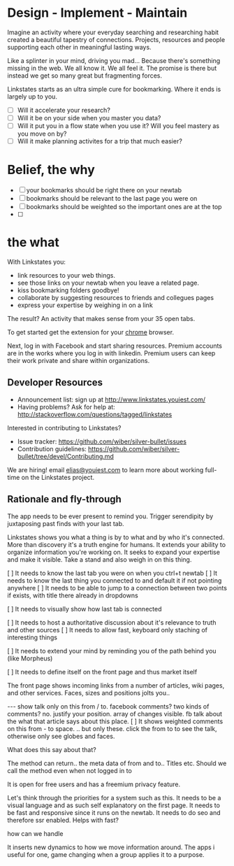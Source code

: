 # Design - Implement - Maintain

Imagine an activity where your everyday searching and researching habit created a beautiful tapestry of connections. Projects, resources and people supporting each other in meaningful lasting ways.

Like a splinter in your mind, driving you mad... Because there's something missing in the web. We all know it. We all feel it. The promise is there but instead we get so many great but fragmenting forces.


Linkstates starts as an ultra simple cure for bookmarking. Where it ends is largely up to you.

- [ ] Will it accelerate your research?
- [ ] Will it be on your side when you master you data?
- [ ] Will it put you in a flow state when you use it? Will you feel mastery as you move on by?
- [ ] Will it make planning activites for a trip that much easier?

# Belief, the why

- [ ] your bookmarks should be right there on your newtab
- [ ] bookmarks should be relevant to the last page you were on
- [ ] bookmarks should be weighted so the important ones are at the top
- [ ]

# the what
With Linkstates you:

* link resources to your web things.
* see those links on your newtab when you leave a related page.
* kiss bookmarking folders goodbye!
* collaborate by suggesting resources to friends and collegues pages
* express your expertise by weighing in on a link

The result? An activity that makes sense from your 35 open tabs.

To get started get the extension for your [chrome](https://www.meteor.com/try) browser.

Next, log in with Facebook and start sharing resources. Premium accounts are in the works where you log in with linkedin. Premium users can keep their work private and share within organizations.

## Developer Resources

* Announcement list: sign up at http://www.linkstates.youiest.com/
* Having problems? Ask for help at: http://stackoverflow.com/questions/tagged/linkstates

Interested in contributing to Linkstates?

* Issue tracker: https://github.com/wiber/silver-bullet/issues
* Contribution guidelines: https://github.com/wiber/silver-bullet/tree/devel/Contributing.md

We are hiring!  email elias@youiest.com to
learn more about working full-time on the Linkstates project.

## Rationale and fly-through

The app needs to be ever present to remind you. Trigger serendipity by juxtaposing past finds with your last tab.

Linkstates shows you what a thing is by to what and by who it's connected. More than discovery it's a truth engine for humans. It extends your ability to organize information you're working on. It seeks to expand your expertise and make it visible. Take a stand and also weigh in on this thing.

[ ] It needs to know the last tab you were on when you ctrl+t newtab
[ ] It needs to know the last thing you connected to and default it if not pointing anywhere
[ ] It needs to be able to jump to a connection between two points if exists, with title there already in dropdowns

[ ] It needs to visually show how last tab is connected

[ ] It needs to host a authoritative discussion about it's relevance to truth and other sources
[ ] It needs to allow fast, keyboard only staching of interesting things

[ ] It needs to extend your mind by reminding you of the path behind you (like Morpheus)

[ ] It needs to define itself on the front page and thus market itself

The front page shows incoming links from a number of articles, wiki pages, and other services. Faces, sizes and positions jolts you..

--- show talk only on this from / to. facebook comments? two kinds of comments? no. justify your position. array of changes visible. fb talk about the what that article says about this place.
[ ] It shows weighted comments on this from - to space.
.. but only these. click the from to to see the talk, otherwise only see globes and faces.

What does this say about that?

The method can return.. the meta data of from and to.. Titles etc. Should we call the method even when not logged in to

It is open for free users and has a freemium privacy feature.

Let's think through the priorities for a system such as this.
It needs to be a visual language and as such self explanatory on the first page.
It needs to be fast and responsive since it runs on the newtab.
It needs to do seo and therefore ssr enabled. Helps with fast?

how can we handle

It inserts new dynamics to how we move information around. The apps i useful for one, game changing when a group applies it to a purpose.
